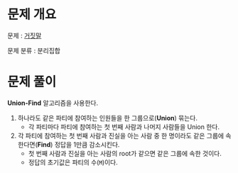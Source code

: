 # 문제 개요

문제 : [거짓말](https://www.acmicpc.net/problem/1043)

문제 분류 : 분리집합

# 문제 풀이

**Union-Find** 알고리즘을 사용한다.

1. 하나라도 같은 파티에 참여하는 인원들을 한 그룹으로(**Union**) 묶는다.
   - 각 파티마다 파티에 참여하는 첫 번째 사람과 나머지 사람들을 Union 한다.
2. 각 파티에 참여하는 첫 번째 사람과 진실을 아는 사람 중 한 명이라도 같은 그룹에 속한다면(**Find**) 정답을 1만큼 감소시킨다.
   - 첫 번째 사람과 진실을 아는 사람의 root가 같으면 같은 그룹에 속한 것이다.
   - 정답의 초기값은 파티의 수(`M`)이다.
